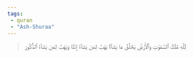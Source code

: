 ```yaml
---
tags: 
 - quran 
 - "Ash-Shuraa"
---
```


> لِّلَّهِ مُلۡكُ ٱلسَّمَٰوَٰتِ وَٱلۡأَرۡضِۚ يَخۡلُقُ مَا يَشَآءُۚ يَهَبُ لِمَن يَشَآءُ إِنَٰثٗا وَيَهَبُ لِمَن يَشَآءُ ٱلذُّكُورَ
